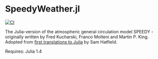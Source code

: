 # SpeedyWeather.jl
[![CI](https://github.com/milankl/SpeedyWeather.jl/actions/workflows/CI.yml/badge.svg)](https://github.com/milankl/SpeedyWeather.jl/actions/workflows/CI.yml)

The Julia-version of the atmospheric general circulation model SPEEDY - originally written by Fred Kucharski, Franco Molteni and Martin P. King. Adopted from [first translations to Julia](https://github.com/samhatfield/speedy.jl) by Sam Hatfield.

Requires: Julia 1.4
